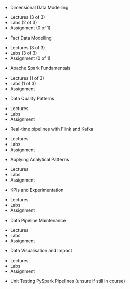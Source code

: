 * Dimensional Data Modelling
- Lectures (3 of 3)
- Labs (2 of 3)
- Assignment (0 of 1)

* Fact Data Modelling
- Lectures (3 of 3)
- Labs (3 of 3)
- Assignment (0 of 1)

* Apache Spark Fundamentals
- Lectures (1 of 3)
- Labs (1 of 3)
- Assignment

* Data Quality Patterns
- Lectures
- Labs
- Assignment

* Real-time pipelines with Flink and Kafka
- Lectures
- Labs
- Assignment

* Applying Analytical Patterns
- Lectures
- Labs
- Assignment

* KPIs and Experimentation
- Lectures
- Labs
- Assignment

* Data Pipeline Maintenance
- Lectures
- Labs
- Assignment

* Data Visualisation and Impact
- Lectures
- Labs
- Assignment

* Unit Testing PySpark Pipelines (unsure if still in course)